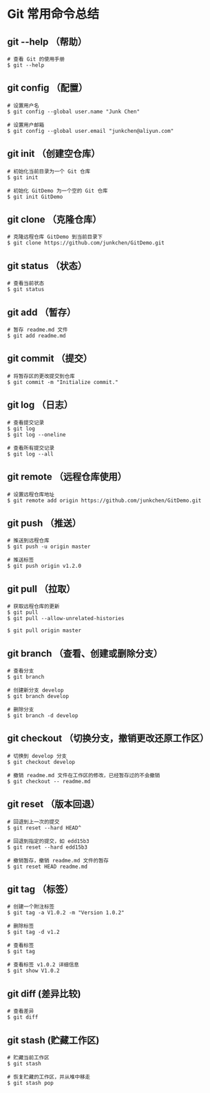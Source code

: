 # Git 常用命令总结

## git --help （帮助）

```git
# 查看 Git 的使用手册
$ git --help
```

## git config （配置）

```git
# 设置用户名
$ git config --global user.name "Junk Chen"

# 设置用户邮箱
$ git config --global user.email "junkchen@aliyun.com"
```

## git init （创建空仓库）

```git
# 初始化当前目录为一个 Git 仓库
$ git init

# 初始化 GitDemo 为一个空的 Git 仓库
$ git init GitDemo
```

## git clone （克隆仓库）

```git
# 克隆远程仓库 GitDemo 到当前目录下
$ git clone https://github.com/junkchen/GitDemo.git
```

## git status （状态）

```git
# 查看当前状态
$ git status
```

## git add （暂存）

```git
# 暂存 readme.md 文件
$ git add readme.md
```

## git commit （提交）

```git
# 将暂存区的更改提交到仓库
$ git commit -m "Initialize commit."
```

## git log （日志）

```git
# 查看提交记录
$ git log
$ git log --oneline

# 查看所有提交记录
$ git log --all 
```

## git remote （远程仓库使用）

```git
# 设置远程仓库地址
$ git remote add origin https://github.com/junkchen/GitDemo.git
```

## git push （推送）

```git
# 推送到远程仓库
$ git push -u origin master

# 推送标签
$ git push origin v1.2.0
```

## git pull （拉取）

```git
# 获取远程仓库的更新
$ git pull 
$ git pull --allow-unrelated-histories

$ git pull origin master
```

## git branch （查看、创建或删除分支）

```git
# 查看分支
$ git branch

# 创建新分支 develop
$ git branch develop

# 删除分支
$ git branch -d develop
```

## git checkout （切换分支，撤销更改还原工作区）

```git
# 切换到 develop 分支
$ git checkout develop

# 撤销 readme.md 文件在工作区的修改，已经暂存过的不会撤销
$ git checkout -- readme.md
```

## git reset （版本回退）

```git
# 回退到上一次的提交
$ git reset --hard HEAD^

# 回退到指定的提交，如 edd15b3
$ git reset --hard edd15b3

# 撤销暂存，撤销 readme.md 文件的暂存 
$ git reset HEAD readme.md
```

## git tag （标签）

```git
# 创建一个附注标签
$ git tag -a V1.0.2 -m "Version 1.0.2"

# 删除标签
$ git tag -d v1.2

# 查看标签
$ git tag

# 查看标签 v1.0.2 详细信息
$ git show V1.0.2
```

## git diff (差异比较)

```git
# 查看差异
$ git diff
```

## git stash (贮藏工作区)

```git
# 贮藏当前工作区
$ git stash

# 恢复贮藏的工作区，并从堆中移走
$ git stash pop
```

